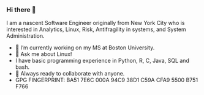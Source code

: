 ### Hi there 👋

I am a nascent Software Engineer originally from New York City who is interested in Analytics, Linux, Risk, Antifragility in systems, and System Administration. 

- 🔭 I’m currently working on my MS at Boston University. 
- 💬 Ask me about Linux!
- I have basic programming experience in Python, R, C, Java, SQL and bash. 
- 👯 Always ready to collaborate with anyone. 
- GPG FINGERPRINT: BA51 7E6C 000A 94C9 38D1  C59A CFA9 5500 B751 F766

